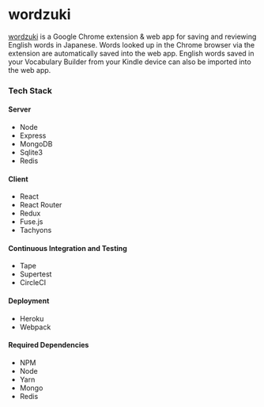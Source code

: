 # wordzuki

[wordzuki](www.wordzuki.xyz) is a Google Chrome extension & web app for saving and reviewing English words in Japanese. Words looked up in the Chrome browser via the extension are automatically saved into the web app. English words saved in your Vocabulary Builder from your Kindle device can also be imported into the web app.

### Tech Stack

#### Server
- Node
- Express
- MongoDB
- Sqlite3
- Redis

#### Client
- React
- React Router
- Redux
- Fuse.js
- Tachyons

#### Continuous Integration and Testing
- Tape
- Supertest
- CircleCI

#### Deployment
- Heroku
- Webpack

#### Required Dependencies
- NPM
- Node
- Yarn
- Mongo
- Redis
